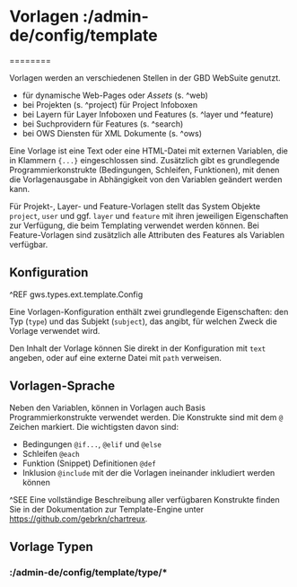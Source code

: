 # Vorlagen :/admin-de/config/template
========

Vorlagen werden an verschiedenen Stellen in der GBD WebSuite genutzt.

- für dynamische Web-Pages oder *Assets* (s. ^web)
- bei Projekten (s. ^project) für Project Infoboxen
- bei Layern  für Layer Infoboxen und Features (s. ^layer und ^feature)
- bei Suchprovidern für Features (s. ^search)
- bei OWS Diensten für XML Dokumente (s. ^ows)

Eine Vorlage ist eine Text oder eine HTML-Datei mit externen Variablen, die in Klammern `{...}` eingeschlossen sind. Zusätzlich gibt es grundlegende Programmierkonstrukte (Bedingungen, Schleifen, Funktionen), mit denen die Vorlagenausgabe in Abhängigkeit von den Variablen geändert werden kann.

Für Projekt-, Layer- und Feature-Vorlagen stellt das System Objekte `project`, `user` und ggf. `layer` und `feature` mit ihren jeweiligen Eigenschaften zur Verfügung, die beim Templating verwendet werden können. Bei Feature-Vorlagen sind zusätzlich alle Attributen des Features als Variablen verfügbar.

Konfiguration
-------------

^REF gws.types.ext.template.Config

Eine Vorlagen-Konfiguration enthält zwei grundlegende Eigenschaften: den Typ (`type`) und das Subjekt (`subject`), das angibt, für welchen Zweck die Vorlage verwendet wird.

Den Inhalt der Vorlage können Sie direkt in der Konfiguration mit `text` angeben, oder auf eine externe Datei mit `path` verweisen.

Vorlagen-Sprache
----------------

Neben den Variablen, können in Vorlagen auch Basis Programmierkonstrukte verwendet werden. Die Konstrukte sind mit dem `@` Zeichen markiert. Die wichtigsten davon sind:

- Bedingungen `@if...`, `@elif` und `@else`
- Schleifen `@each`
- Funktion (Snippet) Definitionen `@def`
- Inklusion `@include` mit der die Vorlagen ineinander inkludiert werden können

^SEE Eine vollständige Beschreibung aller verfügbaren Konstrukte finden Sie in der Dokumentation zur Template-Engine unter https://github.com/gebrkn/chartreux.

## Vorlage Typen

### :/admin-de/config/template/type/*



